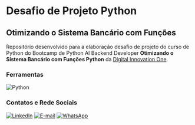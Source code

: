 
# Desafio de Projeto Python
## Otimizando o Sistema Bancário com Funções

Repositório desenvolvido para a elaboração desafio de projeto do curso de Python do Bootcamp de Python AI Backend Developer **Otimizando o Sistema Bancário com Funções Python** da [Digital Innovation One](https://www.dio.me/).

### Ferramentas

![Python](https://img.shields.io/badge/python-3670A0?style=for-the-badge&logo=python&logoColor=ffdd54)

### Contatos e Rede Sociais

[![LinkedIn](https://img.shields.io/badge/LinkedIn-0077B5?style=for-the-badge&logo=linkedin&logoColor=white)](https://www.linkedin.com/in/jonathan-brandão-22892b180/)
[![E-mail](https://img.shields.io/badge/-Email-000?style=for-the-badge&logo=microsoft-outlook&logoColor=007BFF)](mailto:brandao.jonathan@yahoo.com)
[![WhatsApp](https://img.shields.io/badge/WhatsApp-25D366?style=for-the-badge&logo=whatsapp&logoColor=white)](https://wa.me/5521994612482)
